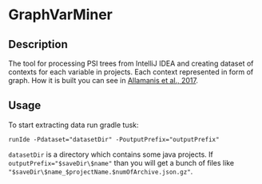 # GraphVarMiner

## Description

The tool for processing PSI trees from IntelliJ IDEA and creating dataset of contexts for each variable in projects. 
Each context represented in form of graph. How it is built you can see in [Allamanis et al., 2017](https://arxiv.org/abs/1711.00740).

## Usage

To start extracting data run gradle tusk:

```
runIde -Pdataset="datasetDir" -PoutputPrefix="outputPrefix"
```

`datasetDir` is a directory which contains some java projects.
If `outputPrefix="$saveDir\$name"` than you will get a bunch of files like `"$saveDir\$name_$projectName.$numOfArchive.json.gz"`.
